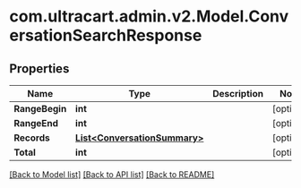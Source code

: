 
# com.ultracart.admin.v2.Model.ConversationSearchResponse

## Properties

Name | Type | Description | Notes
------------ | ------------- | ------------- | -------------
**RangeBegin** | **int** |  | [optional] 
**RangeEnd** | **int** |  | [optional] 
**Records** | [**List&lt;ConversationSummary&gt;**](ConversationSummary.md) |  | [optional] 
**Total** | **int** |  | [optional] 

[[Back to Model list]](../README.md#documentation-for-models)
[[Back to API list]](../README.md#documentation-for-api-endpoints)
[[Back to README]](../README.md)

